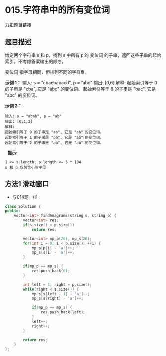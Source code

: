 <p id="字符串中的所有变位词"></p>

# 015.字符串中的所有变位词

[力扣题目链接](https://leetcode.cn/problems/VabMRr/)        


## 题目描述  

给定两个字符串 s 和 p，找到 s 中所有 p 的 变位词 的子串，返回这些子串的起始索引。不考虑答案输出的顺序。

变位词 指字母相同，但排列不同的字符串。

**示例 1：**
    输入: s = "cbaebabacd", p = "abc"
    输出: [0,6]
    解释:
    起始索引等于 0 的子串是 "cba", 它是 "abc" 的变位词。
    起始索引等于 6 的子串是 "bac", 它是 "abc" 的变位词。

**示例 2：**

    输入: s = "abab", p = "ab"
    输出: [0,1,2]
    解释:
    起始索引等于 0 的子串是 "ab", 它是 "ab" 的变位词。
    起始索引等于 1 的子串是 "ba", 它是 "ab" 的变位词。
    起始索引等于 2 的子串是 "ab", 它是 "ab" 的变位词。
 
**提示:**

    1 <= s.length, p.length <= 3 * 104
    s 和 p 仅包含小写字母


## 方法1 滑动窗口  

* 与014题一样  

```cpp
class Solution {
public:
    vector<int> findAnagrams(string s, string p) {
        vector<int> res;
        if(s.size() < p.size())
            return res;

        vector<int> mp_p(26), mp_s(26);
        for(int i = 0; i < p.size(); ++i) {
            mp_p[p[i] - 'a']++;
            mp_s[s[i] - 'a']++;
        }

        if(mp_p == mp_s) {
            res.push_back(0);
        }

        int left = 1, right = p.size();
        while(right < s.size()) {
            mp_s[s[left - 1] - 'a']--;
            mp_s[s[right] - 'a']++;

            if(mp_p == mp_s) {
                res.push_back(left);
            }
            left++;
            right++;
        }

        return res;
    }
};
```

